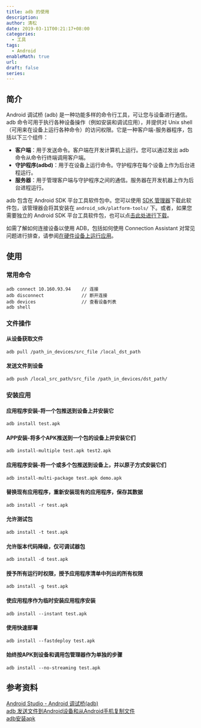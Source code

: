 ```yaml
---
title: adb 的使用
description: 
author: 清松
date: 2019-03-11T00:21:17+08:00
categories:
  - 工具
tags:
  - Android
enableMath: true
url: 
draft: false
series:
---
```

## 简介
Android 调试桥 (adb) 是一种功能多样的命令行工具，可让您与设备进行通信。adb 命令可用于执行各种设备操作（例如安装和调试应用），并提供对 Unix shell（可用来在设备上运行各种命令）的访问权限。它是一种客户端-服务器程序，包括以下三个组件：  
- **客户端**：用于发送命令。客户端在开发计算机上运行。您可以通过发出 adb 命令从命令行终端调用客户端。  
- **守护程序(adbd)**：用于在设备上运行命令。守护程序在每个设备上作为后台进程运行。  
- **服务器**：用于管理客户端与守护程序之间的通信。服务器在开发机器上作为后台进程运行。  

adb 包含在 Android SDK 平台工具软件包中。您可以使用 [SDK 管理器](https://developer.android.google.cn/studio/intro/update#sdk-manager)下载此软件包，该管理器会将其安装在 `android_sdk/platform-tools/` 下。或者，如果您需要独立的 Android SDK 平台工具软件包，也可以点[击此处进行下载](https://developer.android.google.cn/studio/releases/platform-tools)。

如需了解如何连接设备以使用 ADB，包括如何使用 Connection Assistant 对常见问题进行排查，请参阅[在硬件设备上运行应用](https://developer.android.google.cn/studio/run/device)。

## 使用
### 常用命令
``` shell
adb connect 10.160.93.94    // 连接
adb disconnect              // 断开连接
adb devices                 // 查看设备列表
adb shell
``` 
### 文件操作
#### 从设备获取文件
``` shell
adb pull /path_in_devices/src_file /local_dst_path
``` 
#### 发送文件到设备
``` shell
adb push /local_src_path/src_file /path_in_devices/dst_path/
``` 

### 安装应用
#### 应用程序安装-将一个包推送到设备上并安装它
``` shell
adb install test.apk
``` 
#### APP安装-将多个APK推送到一个包的设备上并安装它们
``` shell
adb install-multiple test.apk test2.apk
``` 
#### 应用程序安装-将一个或多个包推送到设备上，并以原子方式安装它们
``` shell
adb install-multi-package test.apk demo.apk
``` 
#### 替换现有应用程序，重新安装现有的应用程序，保存其数据
``` shell
adb install -r test.apk
``` 
#### 允许测试包
``` shell
adb install -t test.apk
``` 
#### 允许版本代码降级，仅可调试器包
``` shell
adb install -d test.apk
``` 
#### 授予所有运行时权限，授予应用程序清单中列出的所有权限
``` shell
adb install -g test.apk
``` 
#### 使应用程序作为临时安装应用程序安装
``` shell
adb install --instant test.apk
``` 
#### 使用快速部署
``` shell
adb install --fastdeploy test.apk
``` 
#### 始终按APK到设备和调用包管理器作为单独的步骤
``` shell
adb install --no-streaming test.apk
``` 

## 参考资料
[Android Studio - Android 调试桥(adb)](https://developer.android.google.cn/studio/command-line/adb)  
[adb 发送文件到Android设备和从Android手机复制文件](https://blog.csdn.net/ezconn/article/details/85682916)  
[adb安装apk](https://blog.csdn.net/wqq1027/article/details/105510152)  
